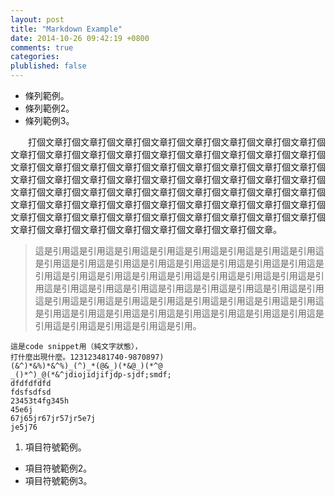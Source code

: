```yaml
---
layout: post
title: "Markdown Example"
date: 2014-10-26 09:42:19 +0800
comments: true
categories: 
plublished: false
---
```


- 條列範例。
- 條列範例2。
- 條列範例3。

　　打個文章打個文章打個文章打個文章打個文章打個文章打個文章打個文章打個文章打個文章打個文章打個文章打個文章打個文章打個文章打個文章打個文章打個文章打個文章打個文章打個文章打個文章打個文章打個文章打個文章打個文章打個文章打個文章打個文章打個文章打個文章打個文章打個文章打個文章打個文章打個文章打個文章打個文章打個文章打個文章打個文章打個文章打個文章打個文章打個文章打個文章打個文章打個文章打個文章打個文章打個文章打個文章打個文章打個文章打個文章打個文章打個文章打個文章打個文章打個文章打個文章打個文章打個文章打個文章打個文章打個文章打個文章打個文章打個文章打個文章。

> 這是引用這是引用這是引用這是引用這是引用這是引用這是引用這是引用這是引用這是引用這是引用這是引用這是引用這是引用這是引用這是引用這是引用這是引用這是引用這是引用這是引用這是引用這是引用這是引用這是引用這是引用這是引用這是引用這是引用這是引用這是引用這是引用這是引用這是引用這是引用這是引用這是引用這是引用這是引用這是引用這是引用這是引用這是引用這是引用這是引用這是引用這是引用這是引用這是引用這是引用這是引用這是引用這是引用這是引用。

```
這是code snippet用（純文字狀態），
打什麼出現什麼。123123481740-9870897)
(&^)*&%)*&^%)_(^)_*(@&_)(*&@_)(*^@
_()*^)_@(*&^jdiojidjifjdp-sjdf;smdf;
dfdfdfdfd
fdsfsdfsd
23453t4fg345h
45e6j
67j65jr67jr57jr5e7j
je5j76
```

1. 項目符號範例。
- 項目符號範例2。
- 項目符號範例3。

